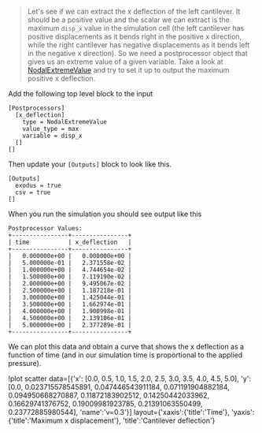 > Let's see if we can extract the x deflection of the left cantilever. It should
> be a positive value and the scalar we can extract is the maximum `disp_x`
> value in the simulation cell (the left cantilever has positive displacements
> as it bends right in the positive x direction, while the right cantilever has
> negative displacements as it bends left in the negative x direction). So we
> need a postprocessor object that gives us an extreme value of a given
> variable. Take a look at [NodalExtremeValue](NodalExtremeValue.md) and try to
> set it up to output the maximum positive x deflection.

Add the following top level block to the input

```
[Postprocessors]
  [x_deflection]
    type = NodalExtremeValue
    value_type = max
    variable = disp_x
  []
[]
```

Then update your `[Outputs]` block to look like this.

```
[Outputs]
  exodus = true
  csv = true
[]
```

When you run the simulation you should see output like this

```
Postprocessor Values:
+----------------+----------------+
| time           | x_deflection   |
+----------------+----------------+
|   0.000000e+00 |   0.000000e+00 |
|   5.000000e-01 |   2.371558e-02 |
|   1.000000e+00 |   4.744654e-02 |
|   1.500000e+00 |   7.119190e-02 |
|   2.000000e+00 |   9.495067e-02 |
|   2.500000e+00 |   1.187218e-01 |
|   3.000000e+00 |   1.425044e-01 |
|   3.500000e+00 |   1.662974e-01 |
|   4.000000e+00 |   1.900998e-01 |
|   4.500000e+00 |   2.139106e-01 |
|   5.000000e+00 |   2.377289e-01 |
+----------------+----------------+
```

We can plot this data and obtain a curve that shows the x deflection as a
function of time (and in our simulation time is proportional to the applied
pressure).

!plot scatter data=[{'x': [0.0, 0.5, 1.0, 1.5, 2.0, 2.5, 3.0, 3.5, 4.0, 4.5, 5.0],
                     'y':  [0.0, 0.023715578545891, 0.047446543911184, 0.071191904882184, 0.094950668270887, 0.11872183902512, 0.14250442033962, 0.16629741376752, 0.19009981923785, 0.21391063550499, 0.23772885980544],
                     'name':'v\=0.3'}]
              layout={'xaxis':{'title':'Time'},
                      'yaxis':{'title':'Maximum x displacement'},
                      'title':'Cantilever deflection'}
